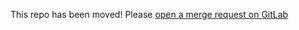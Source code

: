 
This repo has been moved! Please [open a merge request on GitLab](https://gitlab.login.gov/lg/identity-oidc-sinatra/-/merge_requests/new)
